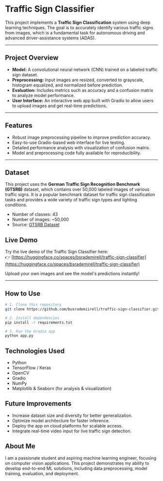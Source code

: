 # Traffic Sign Classifier

This project implements a **Traffic Sign Classification** system using deep learning techniques. The goal is to accurately identify various traffic signs from images, which is a fundamental task for autonomous driving and advanced driver-assistance systems (ADAS).

---

## Project Overview

- **Model:** A convolutional neural network (CNN) trained on a labeled traffic sign dataset.  
- **Preprocessing:** Input images are resized, converted to grayscale, histogram equalized, and normalized before prediction.  
- **Evaluation:** Includes metrics such as accuracy and a confusion matrix to analyze model performance.  
- **User Interface:** An interactive web app built with Gradio to allow users to upload images and get real-time predictions.

---

## Features

- Robust image preprocessing pipeline to improve prediction accuracy.  
- Easy-to-use Gradio-based web interface for live testing.  
- Detailed performance analysis with visualization of confusion matrix.  
- Model and preprocessing code fully available for reproducibility.

---

## Dataset

This project uses the **German Traffic Sign Recognition Benchmark (GTSRB)** dataset, which contains over 50,000 labeled images of various traffic signs. It is a popular benchmark dataset for traffic sign classification tasks and provides a wide variety of traffic sign types and lighting conditions.

- Number of classes: 43
- Number of images: ~50,000
- Source: [GTSRB Dataset](http://benchmark.ini.rub.de/?section=gtsrb&subsection=dataset)

## Live Demo

Try the live demo of the Traffic Sign Classifier here:  
👉 [https://huggingface.co/spaces/bsrademirell/traffic-sign-classifier](https://huggingface.co/spaces/bsrademirell/traffic-sign-classifier)  

Upload your own images and see the model's predictions instantly!

---
## How to Use

```bash
# 1. Clone this repository
git clone https://github.com/busrademiirell/traffic-sign-classifier.git

# 2. Install dependencies
pip install -r requirements.txt

# 3. Run the Gradio app
python app.py
```
## Technologies Used
- Python
- TensorFlow / Keras
- OpenCV
- Gradio
- NumPy
- Matplotlib & Seaborn (for analysis & visualization)

## Future Improvements
- Increase dataset size and diversity for better generalization.
- Optimize model architecture for faster inference.
- Deploy the app on cloud platforms for scalable access.
- Integrate real-time video input for live traffic sign detection.

## About Me
I am a passionate student and aspiring machine learning engineer, focusing on computer vision applications. This project demonstrates my ability to develop end-to-end ML solutions, including data preprocessing, model training, evaluation, and deployment.



